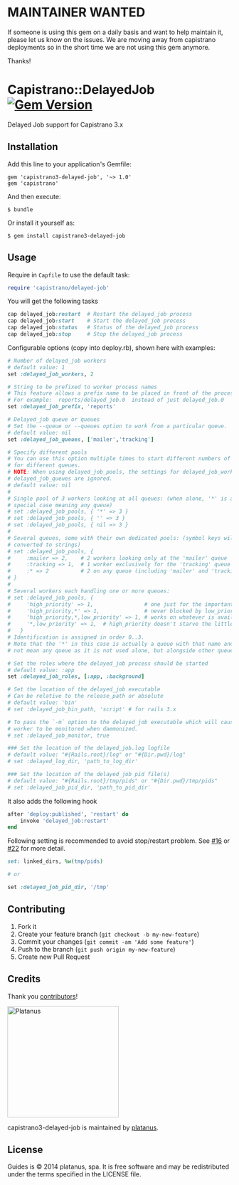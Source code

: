 # MAINTAINER WANTED

If someone is using this gem on a daily basis and want to help maintain it, please let us know on the issues.
We are moving away from capistrano deployments so in the short time we are not using this gem anymore.

Thanks!

# Capistrano::DelayedJob [![Gem Version](https://badge.fury.io/rb/capistrano3-delayed-job.png)](http://badge.fury.io/rb/capistrano3-delayed-job)

Delayed Job support for Capistrano 3.x

## Installation

Add this line to your application's Gemfile:

    gem 'capistrano3-delayed-job', '~> 1.0'
    gem 'capistrano'

And then execute:

    $ bundle

Or install it yourself as:

    $ gem install capistrano3-delayed-job

## Usage

Require in `Capfile` to use the default task:

```ruby
require 'capistrano/delayed-job'
```

You will get the following tasks

```ruby
cap delayed_job:restart  # Restart the delayed_job process
cap delayed_job:start    # Start the delayed_job process
cap delayed_job:status   # Status of the delayed_job process
cap delayed_job:stop     # Stop the delayed_job process
```

Configurable options (copy into deploy.rb), shown here with examples:

```ruby
# Number of delayed_job workers
# default value: 1
set :delayed_job_workers, 2

# String to be prefixed to worker process names
# This feature allows a prefix name to be placed in front of the process.
# For example:  reports/delayed_job.0  instead of just delayed_job.0
set :delayed_job_prefix, 'reports'

# Delayed_job queue or queues
# Set the --queue or --queues option to work from a particular queue.
# default value: nil
set :delayed_job_queues, ['mailer','tracking']

# Specify different pools
# You can use this option multiple times to start different numbers of workers
# for different queues.
# NOTE: When using delayed_job_pools, the settings for delayed_job_workers and
# delayed_job_queues are ignored.
# default value: nil
#
# Single pool of 3 workers looking at all queues: (when alone, '*' is a
# special case meaning any queue)
# set :delayed_job_pools, { '*' => 3 }
# set :delayed_job_pools, { '' => 3 }
# set :delayed_job_pools, { nil => 3 }
#
# Several queues, some with their own dedicated pools: (symbol keys will be
# converted to strings)
# set :delayed_job_pools, {
#     :mailer => 2,    # 2 workers looking only at the 'mailer' queue
#     :tracking => 1,  # 1 worker exclusively for the 'tracking' queue
#     :* => 2          # 2 on any queue (including 'mailer' and 'tracking')
# }
#
# Several workers each handling one or more queues:
# set :delayed_job_pools, {
#     'high_priority' => 1,                # one just for the important stuff
#     'high_priority,*' => 1,              # never blocked by low_priority jobs
#     'high_priority,*,low_priority' => 1, # works on whatever is available
#     '*,low_priority' => 1,  # high_priority doesn't starve the little guys
#   }
# Identification is assigned in order 0..3.
# Note that the '*' in this case is actually a queue with that name and does
# not mean any queue as it is not used alone, but alongside other queues.

# Set the roles where the delayed_job process should be started
# default value: :app
set :delayed_job_roles, [:app, :background]

# Set the location of the delayed_job executable
# Can be relative to the release_path or absolute
# default value: 'bin'
# set :delayed_job_bin_path, 'script' # for rails 3.x

# To pass the `-m` option to the delayed_job executable which will cause each
# worker to be monitored when daemonized.
# set :delayed_job_monitor, true

### Set the location of the delayed_job.log logfile
# default value: "#{Rails.root}/log" or "#{Dir.pwd}/log"
# set :delayed_log_dir, 'path_to_log_dir'

### Set the location of the delayed_job pid file(s)
# default value: "#{Rails.root}/tmp/pids" or "#{Dir.pwd}/tmp/pids"
# set :delayed_job_pid_dir, 'path_to_pid_dir'
```

It also adds the following hook

```ruby
after 'deploy:published', 'restart' do
    invoke 'delayed_job:restart'
end
```

Following setting is recommended to avoid stop/restart problem.
See [#16](https://github.com/platanus/capistrano3-delayed-job/issues/16) or [#22](https://github.com/platanus/capistrano3-delayed-job/pull/22) for more detail.

```ruby
set: linked_dirs, %w(tmp/pids)

# or

set :delayed_job_pid_dir, '/tmp'
```

## Contributing

1. Fork it
2. Create your feature branch (`git checkout -b my-new-feature`)
3. Commit your changes (`git commit -am 'Add some feature'`)
4. Push to the branch (`git push origin my-new-feature`)
5. Create new Pull Request

## Credits

Thank you [contributors](https://github.com/platanus/guides/graphs/contributors)!

<img src="http://platan.us/gravatar_with_text.png" alt="Platanus" width="250"/>

capistrano3-delayed-job is maintained by [platanus](http://platan.us).

## License

Guides is © 2014 platanus, spa. It is free software and may be redistributed under the terms specified in the LICENSE file.
